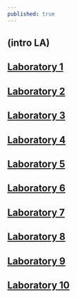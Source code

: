 ```yaml
---
published: true
---
```

## (intro LA)

## [Laboratory 1](https://rovilsuriojr.github.io/Laboratory-1/)

## [Laboratory 2](https://rovilsuriojr.github.io/Laboratory-2/)

## [Laboratory 3](https://rovilsuriojr.github.io/Laboratory-3/)

## [Laboratory 4](https://rovilsuriojr.github.io/Laboratory-4/)

## [Laboratory 5](https://rovilsuriojr.github.io/Laboratory-5/)

## [Laboratory 6](https://rovilsuriojr.github.io/Laboratory-6/)

## [Laboratory 7](https://rovilsuriojr.github.io/Laboratory-7/)

## [Laboratory 8](https://rovilsuriojr.github.io/Laboratory-8/)

## [Laboratory 9](https://rovilsuriojr.github.io/Laboratory-9/)

## [Laboratory 10](https://rovilsuriojr.github.io/Laboratory-10/)


